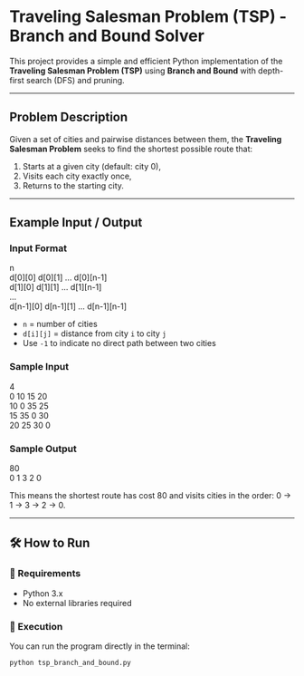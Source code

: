 # Traveling Salesman Problem (TSP) - Branch and Bound Solver

This project provides a simple and efficient Python implementation of the **Traveling Salesman Problem (TSP)** using **Branch and Bound** with depth-first search (DFS) and pruning.

---

##  Problem Description

Given a set of cities and pairwise distances between them, the **Traveling Salesman Problem** seeks to find the shortest possible route that:

1. Starts at a given city (default: city 0),
2. Visits each city exactly once,
3. Returns to the starting city.

---

##  Example Input / Output

### Input Format

n  
d[0][0] d[0][1] ... d[0][n-1]  
d[1][0] d[1][1] ... d[1][n-1]  
...  
d[n-1][0] d[n-1][1] ... d[n-1][n-1]  

- `n` = number of cities
- `d[i][j]` = distance from city `i` to city `j`  
- Use `-1` to indicate no direct path between two cities

### Sample Input

4  
0 10 15 20  
10 0 35 25  
15 35 0 30  
20 25 30 0  

### Sample Output  
80  
0 1 3 2 0  

This means the shortest route has cost 80 and visits cities in the order: 0 → 1 → 3 → 2 → 0.

---
## 🛠 How to Run
### 🔹 Requirements

- Python 3.x  
- No external libraries required

### 🔹 Execution

You can run the program directly in the terminal:

```bash
python tsp_branch_and_bound.py

